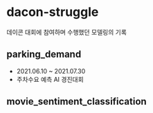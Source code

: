# dacon-struggle
데이콘 대회에 참여하며 수행했던 모델링의 기록

## parking_demand
- 2021.06.10 ~ 2021.07.30
- 주차수요 예측 AI 경진대회

## movie_sentiment_classification

